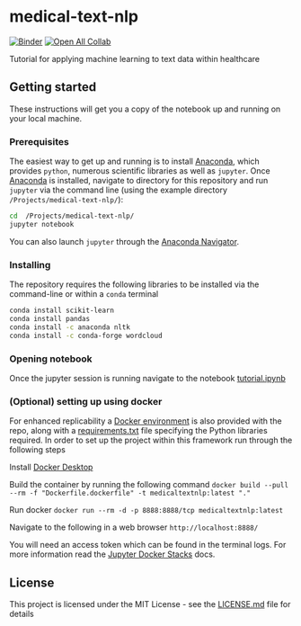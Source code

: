 # medical-text-nlp

[![Binder](https://mybinder.org/badge_logo.svg)](https://mybinder.org/v2/gh/sempwn/medical-text-nlp/HEAD?labpath=slides%2Fnlp_overview_slides.ipynb)
[![Open All Collab](https://colab.research.google.com/assets/colab-badge.svg)](https://colab.research.google.com/github/sempwn/medical-text-nlp/blob/master/slides/nlp_overview_slides.ipynb)

Tutorial for applying machine learning to text data within healthcare


## Getting started

These instructions will get you a copy of the notebook up and running on your local machine.

### Prerequisites

The easiest way to get up and running is to install [Anaconda](https://www.anaconda.com/download/_), which provides `python`, numerous scientific libraries as well as `jupyter`. Once [Anaconda](https://www.anaconda.com/download/) is installed, navigate to directory for this repository and run `jupyter` via the command line (using the example directory `/Projects/medical-text-nlp/`):

```bash
cd  /Projects/medical-text-nlp/
jupyter notebook
```
You can also launch `jupyter` through the [Anaconda Navigator](https://www.anaconda.com/distribution/#feature-desktop-gui).

### Installing

The repository requires the following libraries to be installed via the command-line or within a `conda` terminal

```bash
conda install scikit-learn
conda install pandas
conda install -c anaconda nltk
conda install -c conda-forge wordcloud
```

### Opening notebook

Once the jupyter session is running navigate to the notebook [tutorial.ipynb](nbs/tutorial.ipynb)

### (Optional) setting up using docker

For enhanced replicability a [Docker environment](https://docs.docker.com/get-started/) is also provided with the repo, along with a [requirements.txt](requirements.txt) file specifying the Python libraries required. In order to set up the project within this framework run through the following steps

Install [Docker Desktop](https://www.docker.com/products/docker-desktop) 

Build the container by running the following command
```docker build --pull --rm -f "Dockerfile.dockerfile" -t medicaltextnlp:latest "."```

Run docker
```docker run --rm -d -p 8888:8888/tcp medicaltextnlp:latest```

Navigate to the following in a web browser
```http://localhost:8888/```

You will need an access token which can be found in the terminal logs. For more information read the [Jupyter Docker Stacks](https://jupyter-docker-stacks.readthedocs.io/en/latest/index.html) docs.

## License

This project is licensed under the MIT License - see the [LICENSE.md](LICENSE.md) file for details
